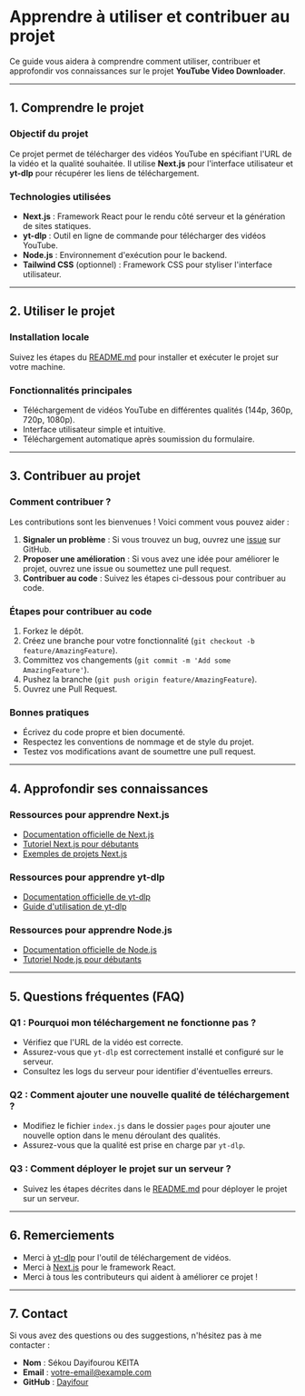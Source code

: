 # Apprendre à utiliser et contribuer au projet

Ce guide vous aidera à comprendre comment utiliser, contribuer et approfondir vos connaissances sur le projet **YouTube Video Downloader**.

---

## 1. Comprendre le projet

### Objectif du projet

Ce projet permet de télécharger des vidéos YouTube en spécifiant l'URL de la vidéo et la qualité souhaitée. Il utilise **Next.js** pour l'interface utilisateur et **yt-dlp** pour récupérer les liens de téléchargement.

### Technologies utilisées

- **Next.js** : Framework React pour le rendu côté serveur et la génération de sites statiques.
- **yt-dlp** : Outil en ligne de commande pour télécharger des vidéos YouTube.
- **Node.js** : Environnement d'exécution pour le backend.
- **Tailwind CSS** (optionnel) : Framework CSS pour styliser l'interface utilisateur.

---

## 2. Utiliser le projet

### Installation locale

Suivez les étapes du [README.md](README.md) pour installer et exécuter le projet sur votre machine.

### Fonctionnalités principales

- Téléchargement de vidéos YouTube en différentes qualités (144p, 360p, 720p, 1080p).
- Interface utilisateur simple et intuitive.
- Téléchargement automatique après soumission du formulaire.

---

## 3. Contribuer au projet

### Comment contribuer ?

Les contributions sont les bienvenues ! Voici comment vous pouvez aider :

1. **Signaler un problème** : Si vous trouvez un bug, ouvrez une [issue](https://github.com/Dayifour/video_downloader/issues) sur GitHub.
2. **Proposer une amélioration** : Si vous avez une idée pour améliorer le projet, ouvrez une issue ou soumettez une pull request.
3. **Contribuer au code** : Suivez les étapes ci-dessous pour contribuer au code.

### Étapes pour contribuer au code

1. Forkez le dépôt.
2. Créez une branche pour votre fonctionnalité (`git checkout -b feature/AmazingFeature`).
3. Committez vos changements (`git commit -m 'Add some AmazingFeature'`).
4. Pushez la branche (`git push origin feature/AmazingFeature`).
5. Ouvrez une Pull Request.

### Bonnes pratiques

- Écrivez du code propre et bien documenté.
- Respectez les conventions de nommage et de style du projet.
- Testez vos modifications avant de soumettre une pull request.

---

## 4. Approfondir ses connaissances

### Ressources pour apprendre Next.js

- [Documentation officielle de Next.js](https://nextjs.org/docs)
- [Tutoriel Next.js pour débutants](https://nextjs.org/learn)
- [Exemples de projets Next.js](https://github.com/vercel/next.js/tree/canary/examples)

### Ressources pour apprendre yt-dlp

- [Documentation officielle de yt-dlp](https://github.com/yt-dlp/yt-dlp)
- [Guide d'utilisation de yt-dlp](https://github.com/yt-dlp/yt-dlp#usage)

### Ressources pour apprendre Node.js

- [Documentation officielle de Node.js](https://nodejs.org/en/docs/)
- [Tutoriel Node.js pour débutants](https://nodejs.dev/learn)

---

## 5. Questions fréquentes (FAQ)

### Q1 : Pourquoi mon téléchargement ne fonctionne pas ?

- Vérifiez que l'URL de la vidéo est correcte.
- Assurez-vous que `yt-dlp` est correctement installé et configuré sur le serveur.
- Consultez les logs du serveur pour identifier d'éventuelles erreurs.

### Q2 : Comment ajouter une nouvelle qualité de téléchargement ?

- Modifiez le fichier `index.js` dans le dossier `pages` pour ajouter une nouvelle option dans le menu déroulant des qualités.
- Assurez-vous que la qualité est prise en charge par `yt-dlp`.

### Q3 : Comment déployer le projet sur un serveur ?

- Suivez les étapes décrites dans le [README.md](README.md) pour déployer le projet sur un serveur.

---

## 6. Remerciements

- Merci à [yt-dlp](https://github.com/yt-dlp/yt-dlp) pour l'outil de téléchargement de vidéos.
- Merci à [Next.js](https://nextjs.org/) pour le framework React.
- Merci à tous les contributeurs qui aident à améliorer ce projet !

---

## 7. Contact

Si vous avez des questions ou des suggestions, n'hésitez pas à me contacter :

- **Nom** : Sékou Dayifourou KEITA
- **Email** : votre-email@example.com
- **GitHub** : [Dayifour](https://github.com/dayifour)
